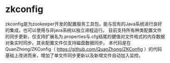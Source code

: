 # zkconfig
zkconfig是为zookeeper开发的配置服务工具包，能与现有的Java系统进行良好的集成，也可以使用与非java系统以独立进程运行。
目前支持所有种类配置文件的同步更新，仅支持扩展名为.properties与.cfg结尾的健值对文件格式的内存数据对象实时同步。其余配置文件仅支持磁盘数据同步。
本代码是在QuanZhong/ZKConfig（ https://github.com/QuanZhong/ZKConfig ）的代码基础上改进而来，增加了单文件同步更新以及新增文件自动加入监控。
